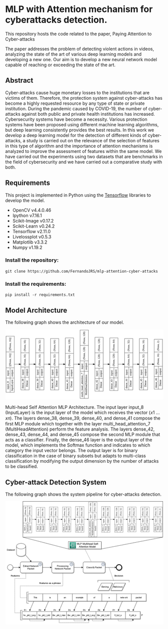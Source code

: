 # MLP with Attention mechanism for cyberattacks detection.

This repository hosts the code related to the paper, Paying Attention to Cyber-attacks

The paper addresses the problem of detecting violent actions in videos, analyzing the state of the art of various deep learning models and developing a new one. Our aim is to develop a new neural network model capable of reaching or exceeding the state of the art.

## Abstract

Cyber-attacks cause huge monetary losses to the institutions that are victims of them. Therefore,
the protection system against cyber-attacks has become a highly requested resource by any type
of state or private institution. During the pandemic caused by COVID-19, the number of cyber-
attacks against both public and private health institutions has increased. Cybersecurity systems
have become a necessity. Various protection systems have been proposed using different machine
learning algorithms, but deep learning consistently provides the best results. In this work we
develop a deep learning model for the detection of different kinds of cyber-attacks, a study
is carried out on the relevance of the selection of features in this type of algorithm and the
importance of attention mechanisms is analyzed to improve the assessment of features within
the same model. We have carried out the experiments using two datasets that are benchmarks in
the field of cybersecurity and we have carried out a comparative study with both.

## Requirements

This project is implemented in Python using the [Tensorflow](https://www.tensorflow.org/) libraries to develop the model.

- OpenCV v4.4.0.46
- Ipython v7.16.1
- Scikit-Image v0.17.2
- Scikit-Learn v0.24.2
- Tensorflow v2.11.0
- Livelossplot v0.5.3
- Matplotlib v3.3.2
- Numpy v1.19.2

### Install the repository:

```
git clone https://github.com/FernandoJRS/mlp-attention-cyber-attacks
```

### Install the requirements:

```
pip install -r requirements.txt
```

## Model Architecture

The following graph shows the architecture of our model.

![Model Architecture](figures/MultiheadSelfAttentionMLP.png?raw=True "Model Architecture")

Multi-head Self Attention MLP Architecture. The input layer input_8 (InputLayer) is the input layer of the
model which receives the vector (𝑥1 ... 𝑥𝑛). The layers dense_38, dense_39, dense_40, and dense_41 compose the first
MLP module which together with the layer multi_head_attention_7 (MultiHeadAttention) perform the feature analysis.
The layers dense_42, dense_43, dense_44, and dense_45 compose the second MLP module that acts as a classifier.
Finally, the dense_46 layer is the output layer of the model, which implements the Softmax function and indicates to
which category the input vector belongs. The output layer is for binary classification in the case of binary subsets but
adapts to multi-class classification by modifying the output dimension by the number of attacks to be classified.

## Cyber-attack Detection System

The following graph shows the system pipeline for cyber-attacks detection.

![System Pipeline](figures/SystemModelPipelinev21.png?raw=True "System Pipeline")
